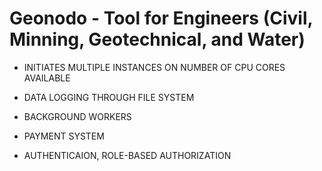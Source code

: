 # Geonodo - Tool for Engineers (Civil, Minning, Geotechnical, and Water) 

- INITIATES MULTIPLE INSTANCES ON NUMBER OF CPU CORES AVAILABLE

- DATA LOGGING THROUGH FILE SYSTEM

- BACKGROUND WORKERS

- PAYMENT SYSTEM

- AUTHENTICAION, ROLE-BASED AUTHORIZATION
